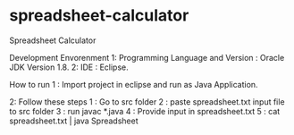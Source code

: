 # spreadsheet-calculator
Spreadsheet Calculator 

Development Envorenment
1: Programming Language and Version : Oracle JDK Version 1.8.
2: IDE : Eclipse.

How to run
1 :  Import project in eclipse and run as Java Application.

2: Follow these steps
    1 : Go to src folder
    2 : paste  spreadsheet.txt  input file to src folder 
    3 : run javac *.java 
    4 : Provide input in spreadsheet.txt
    5 : cat spreadsheet.txt | java Spreadsheet
